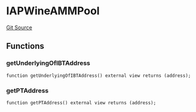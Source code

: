# IAPWineAMMPool
[Git Source](https://github.com/Swivel-Finance/illuminate/blob/7162e4822e4bbebd99b67c43e703ecedf92a2138/src/interfaces/IAPWineAMMPool.sol)


## Functions
### getUnderlyingOfIBTAddress


```solidity
function getUnderlyingOfIBTAddress() external view returns (address);
```

### getPTAddress


```solidity
function getPTAddress() external view returns (address);
```

